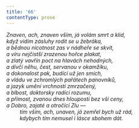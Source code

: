 ```yaml
---
title: '66'
contentType: prose
---
```


<section>

_Znaven, ach, znaven vším, já volám smrt a klid,  
když vidím zásluhy rodit se u žebráka,  
a bědnou nicotnost zas v nádheře se skvít,  
a víru nejčistší zrazenou hořce plakat,  
a zlatý vavřín poct na hlavách nehodných,  
a dívčí něhu, čest, servanou v okamžiku,  
a dokonalost pak, budící už jen smích,  
a vládu ve zchromlých pařátech panovníků,  
a jazyk umění vrchností zmrzačený,  
a blbost, doktorsky radící rozumu,  
a přímost, zvanou dnes hloupostí bez vší ceny,  
a Dobro, zajaté a otročící Zlu —  
         tím vším, ach, unaven, já zemřel bych už rád,  
         kdybych tím nemusel i lásce sbohem dát._

</section>

